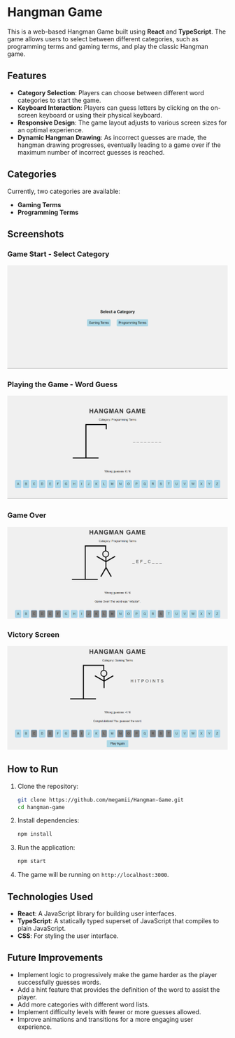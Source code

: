 # Hangman Game

This is a web-based Hangman Game built using **React** and **TypeScript**. The game allows users to select between different categories, such as programming terms and gaming terms, and play the classic Hangman game.

## Features

- **Category Selection**: Players can choose between different word categories to start the game.
- **Keyboard Interaction**: Players can guess letters by clicking on the on-screen keyboard or using their physical keyboard.
- **Responsive Design**: The game layout adjusts to various screen sizes for an optimal experience.
- **Dynamic Hangman Drawing**: As incorrect guesses are made, the hangman drawing progresses, eventually leading to a game over if the maximum number of incorrect guesses is reached.

## Categories
Currently, two categories are available:
- **Gaming Terms**
- **Programming Terms**

## Screenshots

### Game Start - Select Category
![Select Category](screenshots/1.png)

### Playing the Game - Word Guess
![Word Guess](screenshots/2.png)

### Game Over
![Game Over](screenshots/3.png)

### Victory Screen
![Victory](screenshots/4.png)

## How to Run

1. Clone the repository:
   ```bash
   git clone https://github.com/megamii/Hangman-Game.git
   cd hangman-game
    ```
2. Install dependencies:
    ```bash
    npm install
    ```
3. Run the application:
    ```bash
    npm start
    ```
4. The game will be running on `http://localhost:3000`.

## Technologies Used
- **React**: A JavaScript library for building user interfaces.
- **TypeScript**: A statically typed superset of JavaScript that compiles to plain JavaScript.
- **CSS**: For styling the user interface.

## Future Improvements
- Implement logic to progressively make the game harder as the player successfully guesses words.
- Add a hint feature that provides the definition of the word to assist the player.
- Add more categories with different word lists.
- Implement difficulty levels with fewer or more guesses allowed.
- Improve animations and transitions for a more engaging user experience.